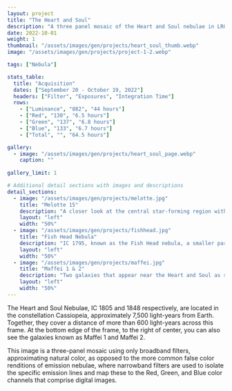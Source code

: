 ```yaml
---
layout: project
title: "The Heart and Soul"
description: "A three panel mosaic of the Heart and Soul nebulae in LRGB"
date: 2022-10-01
weight: 1
thumbnail: "/assets/images/gen/projects/heart_soul_thumb.webp"
image: "/assets/images/gen/projects/project-1-2.webp"

tags: ["Nebula"]

stats_table:
  title: "Acquisition"
  dates: ["September 20 - October 19, 2022"]
  headers: ["Filter", "Exposures", "Integration Time"]
  rows:
    - ["Luminance", "882", "44 hours"]
    - ["Red", "130", "6.5 hours"] 
    - ["Green", "137", "6.8 hours"]
    - ["Blue", "133", "6.7 hours"]
    - ["Total", "", "64.5 hours"]

gallery:
  - image: "/assets/images/gen/projects/heart_soul_page.webp"
    caption: ""
  
gallery_limit: 1

# Additional detail sections with images and descriptions
detail_sections:
  - image: "/assets/images/gen/projects/melotte.jpg"
    title: "Melotte 15"
    description: "A closer look at the central star-forming region within the Heart Nebula, containing 'young' bright stars, some of which are an estimated 50 times our Suns mass."
    layout: "left"  
    width: "50%"  
  - image: "/assets/images/gen/projects/fishhead.jpg"
    title: "Fish Head Nebula"
    description: "IC 1795, known as the Fish Head nebula, a smaller part of the larger Heart nebula structure."
    layout: "left"  
    width: "50%"   
  - image: "/assets/images/gen/projects/maffei.jpg"
    title: "Maffei 1 & 2"
    description: "Two galaxies that appear near the Heart and Soul as seen from Earth. They are both around 10 million light years away. "
    layout: "left"  
    width: "50%"  
---
```


The Heart and Soul Nebulae, IC 1805 and 1848 respectively, are located in the constellation Cassiopeia, approximately 7,500 light-years from Earth. Together, they cover a distance of more than 600 light-years across this frame. At the bottom edge of the frame, to the right of center, you can also see the galaxies known as Maffei 1 and Maffei 2.

This image is a three-panel mosaic using only broadband filters, approximating natural color, as opposed to the more common false color renditions of emission nebulae, where narrowband filters are used to isolate the specific emission lines and map these to the Red, Green, and Blue color channels that comprise digital images.